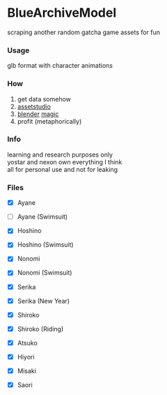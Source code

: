 # BlueArchiveModel
scraping another random gatcha game assets for fun

### Usage
glb format with character animations  

### How
1. get data somehow
2. [assetstudio](https://github.com/Perfare/AssetStudio)
3. [blender](https://www.blender.org/download/) [magic](https://github.com/Joshimello/BlueArchiveModel/blob/main/model.py)
4. profit (metaphorically)

### Info
learning and research purposes only  
yostar and nexon own everything I think  
all for personal use and not for leaking  

### Files
- [x] Ayane
- [ ] Ayane (Swimsuit)
- [x] Hoshino
- [x] Hoshino (Swimsuit)
- [x] Nonomi
- [x] Nonomi (Swimsuit)
- [x] Serika
- [x] Serika (New Year)
- [x] Shiroko
- [x] Shiroko (Riding)

- [x] Atsuko
- [x] Hiyori
- [x] Misaki
- [x] Saori